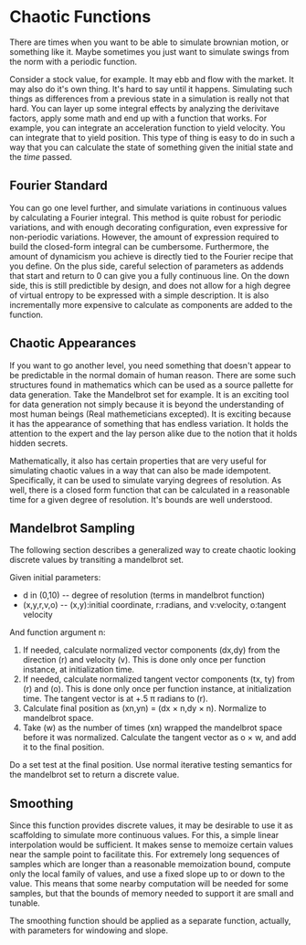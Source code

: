 # Chaotic Functions

There are times when you want to be able to simulate brownian motion, or something like it. Maybe sometimes you just want to simulate swings from the norm with a periodic function.

Consider a stock value, for example. It may ebb and flow with the market. It may also do it's own thing. It's hard to say until it happens. Simulating such things as differences from a previous state in a simulation is really not that hard. You can layer up some integral effects by analyzing the derivitave factors, apply some math and end up with a function that works. For example, you can integrate an acceleration function to yield velocity. You can integrate that to yield position.
This type of thing is easy to do in such a way that you can calculate the state of something given the initial state and the _time_ passed.

## Fourier Standard

You can go one level further, and simulate variations in continuous values by calculating a Fourier integral. This method is quite robust for periodic variations, and with enough decorating configuration, even expressive for non-periodic variations. However, the amount of expression required to build the closed-form integral can be cumbersome. Furthermore, the amount of dynamicism you achieve is directly tied to the Fourier recipe that you define. On the plus side, careful selection of parameters as addends that start and return to 0 can give you a fully continuous line. On the down side, this is still predictible by design, and does not allow for a high degree of virtual entropy to be expressed with a simple description. It is also incrementally more expensive to calculate as components are added to the function.

## Chaotic Appearances

If you want to go another level, you need something that doesn't appear to be predictable in the normal domain of human reason. There are some such structures found in mathematics which can be used as a source pallette for data generation. Take the Mandelbrot set for example. It is an exciting tool for data generation not simply because it is beyond the understanding of most human beings (Real mathemeticians excepted). It is exciting because it has the appearance of something that has endless variation. It holds the attention to the expert and the lay person alike due to the notion that it holds hidden secrets.

Mathematically, it also has certain properties that are very useful for simulating chaotic values in a way that can also be made idempotent. Specifically, it can be used to simulate varying degrees of resolution. As well, there is a closed form function that can be calculated in a reasonable time for a given degree of resolution. It's bounds are well understood.

## Mandelbrot Sampling

The following section describes a generalized way to create chaotic looking discrete values by transiting a mandelbrot set.

Given initial parameters:

* d in (0,10) -- degree of resolution (terms in mandelbrot function)
* (x,y,r,v,o) -- (x,y):initial coordinate, r:radians, and v:velocity, o:tangent velocity

And function argument n:

1. If needed, calculate normalized vector components (dx,dy) from the direction (r) and velocity (v). This is done only once per function instance, at initialization time.
2. If needed, calculate normalized tangent vector components (tx, ty) from (r) and (o). This is done only once per function instance, at initialization time. The tangent vector is at +.5 &pi; radians to (r).
3. Calculate final position as (xn,yn) = (dx &times; n,dy &times; n). Normalize to mandelbrot space.
4. Take (w) as the number of times (xn) wrapped the mandelbrot space before it was normalized. Calculate the tangent vector as o &times; w, and add it to the final position.

Do a set test at the final position. Use normal iterative testing semantics for the mandelbrot set to return a discrete value.

## Smoothing

Since this function provides discrete values, it may be desirable to use it as scaffolding to simulate more continuous values. For this, a simple linear interpolation would be sufficient. It makes sense to memoize certain values near the sample point to facilitate this. For extremely long sequences of samples which are longer than a reasonable memoization bound, compute only the local family of values, and use a fixed slope up to or down to the value. This means that some nearby computation will be needed for some samples, but that the bounds of memory needed to support it are small and tunable.

The smoothing function should be applied as a separate function, actually, with parameters for windowing and slope.